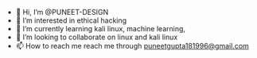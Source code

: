 - 👋 Hi, I’m @PUNEET-DESIGN
- 👀 I’m interested in ethical hacking
- 🌱 I’m currently learning kali linux, machine learning, 
- 💞️ I’m looking to collaborate on linux and kali linux
- 📫 How to reach me 
reach me through puneetgupta181996@gmail.com

<!---
PUNEET-DESIGN/PUNEET-DESIGN is a ✨ special ✨ repository because its `README.md` (this file) appears on your GitHub profile.
You can click the Preview link to take a look at your changes.
--->
